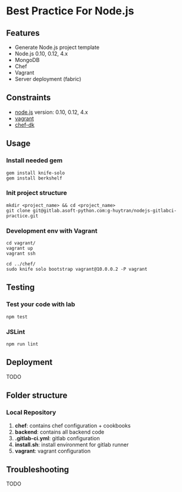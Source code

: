 # Best Practice For Node.js

## Features
 - Generate Node.js project template
 - Node.js 0.10, 0.12, 4.x
 - MongoDB
 - Chef
 - Vagrant
 - Server deployment (fabric)


## Constraints
 - [node.js](https://www.nodejs.org) version: 0.10, 0.12, 4.x
 - [vagrant](https://www.vagrantup.com/)
 - [chef-dk](https://downloads.chef.io/chef-dk/)


## Usage

### Install needed gem

    gem install knife-solo
    gem install berkshelf


### Init project structure

    mkdir <project_name> && cd <project_name>
    git clone git@gitlab.asoft-python.com:g-huytran/nodejs-gitlabci-practice.git


### Development env with Vagrant
    cd vagrant/
    vagrant up
    vagrant ssh

    cd ../chef/
    sudo knife solo bootstrap vagrant@10.0.0.2 -P vagrant


## Testing
### Test your code with lab
    npm test


### JSLint
    npm run lint


## Deployment
TODO


## Folder structure

### Local Repository

1. **chef**: contains chef configuration + cookbooks
2. **backend**: contains all backend code
3. **.gitlab-ci.yml**: gitlab configuration
4. **install.sh**: install environment for gitlab runner
5. **vagrant**: vagrant configuration


## Troubleshooting
TODO
